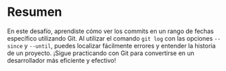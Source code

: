 # Resumen

En este desafío, aprendiste cómo ver los commits en un rango de fechas específico utilizando Git. Al utilizar el comando `git log` con las opciones `--since` y `--until`, puedes localizar fácilmente errores y entender la historia de un proyecto. ¡Sigue practicando con Git para convertirse en un desarrollador más eficiente y efectivo!
